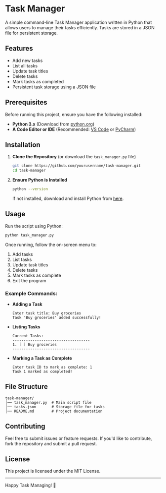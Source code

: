 # Task Manager

A simple command-line Task Manager application written in Python that allows users to manage their tasks efficiently. Tasks are stored in a JSON file for persistent storage.

## Features
- Add new tasks
- List all tasks
- Update task titles
- Delete tasks
- Mark tasks as completed
- Persistent task storage using a JSON file

## Prerequisites
Before running this project, ensure you have the following installed:
- **Python 3.x** (Download from [python.org](https://www.python.org/))
- **A Code Editor or IDE** (Recommended: [VS Code](https://code.visualstudio.com/) or [PyCharm](https://www.jetbrains.com/pycharm/))

## Installation
1. **Clone the Repository** (or download the `task_manager.py` file)
   ```sh
   git clone https://github.com/yourusername/task-manager.git
   cd task-manager
   ```

2. **Ensure Python is Installed**
   ```sh
   python --version
   ```
   If not installed, download and install Python from [here](https://www.python.org/downloads/).

## Usage
Run the script using Python:

```sh
python task_manager.py
```

Once running, follow the on-screen menu to:
1. Add tasks
2. List tasks
3. Update task titles
4. Delete tasks
5. Mark tasks as complete
6. Exit the program

### Example Commands:
- **Adding a Task**
  ```
  Enter task title: Buy groceries
  Task 'Buy groceries' added successfully!
  ```

- **Listing Tasks**
  ```
  Current Tasks:
  -----------------------------------
  1. [ ] Buy groceries
  -----------------------------------
  ```

- **Marking a Task as Complete**
  ```
  Enter task ID to mark as complete: 1
  Task 1 marked as completed!
  ```

## File Structure
```
task-manager/
│── task_manager.py  # Main script file
│── tasks.json       # Storage file for tasks
│── README.md        # Project documentation
```

## Contributing
Feel free to submit issues or feature requests. If you'd like to contribute, fork the repository and submit a pull request.

## License
This project is licensed under the MIT License.

---

Happy Task Managing! 🚀